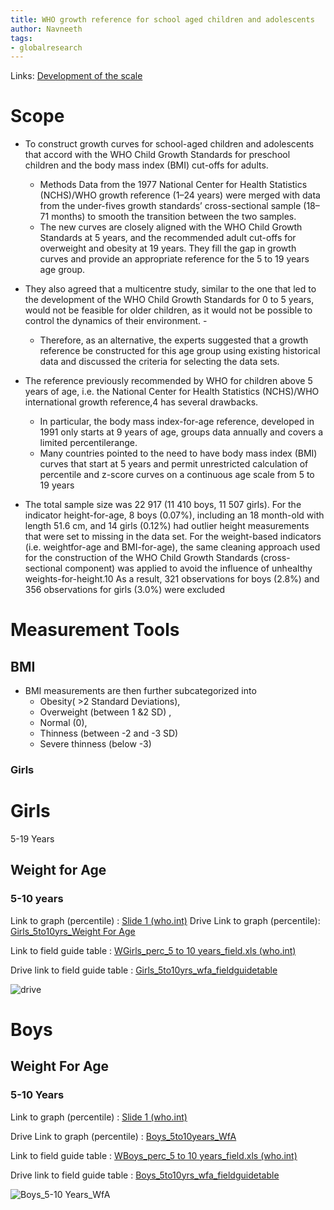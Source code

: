 ```yaml
---
title: WHO growth reference for school aged children and adolescents
author: Navneeth
tags: 
- globalresearch
---
```


Links: [Development of the scale](https://drive.google.com/file/d/1yyRKVH75k9ZyErCQ0A-_U07HrnOWmtJ0/view?usp=sharing)


# Scope
-  To construct growth curves for school-aged children and adolescents that accord with the WHO Child Growth Standards  for preschool children and the body mass index (BMI) cut-offs for adults. 
	- Methods Data from the 1977 National Center for Health Statistics (NCHS)/WHO growth reference (1–24 years) were merged  with data from the under-fives growth standards’ cross-sectional sample (18–71 months) to smooth the transition between the  two samples.
	- The new curves are closely aligned with the WHO Child Growth Standards at 5 years, and the recommended adult  cut-offs for overweight and obesity at 19 years. They fill the gap in growth curves and provide an appropriate reference for the 5 to 19 years age group.

- They also agreed  that a multicentre study, similar to the  one that led to the development of the  WHO Child Growth Standards for 0 to  5 years, would not be feasible for older  children, as it would not be possible to  control the dynamics of their environment. - 
	- Therefore, as an alternative, the experts suggested that a growth reference  be constructed for this age group using existing historical data and discussed the criteria for selecting the data sets.

- The reference previously recommended by WHO for children above 5  years of age, i.e. the National Center for  Health Statistics (NCHS)/WHO international growth reference,4 has several drawbacks.
	-  In particular, the body mass  index-for-age reference, developed in 1991 only starts at 9 years of age, groups data annually and covers a limited percentilerange.
	-  Many countries pointed to the need to have body mass  index (BMI) curves that start at 5 years  and permit unrestricted calculation of  percentile and z-score curves on a continuous age scale from 5 to 19 years

- The total sample size was 22 917  (11 410 boys, 11 507 girls). For the indicator height-for-age, 8 boys (0.07%),  including an 18 month-old with length  51.6 cm, and 14 girls (0.12%) had  outlier height measurements that were  set to missing in the data set. For the  weight-based indicators (i.e. weightfor-age and BMI-for-age), the same  cleaning approach used for the construction of the WHO Child Growth  Standards (cross-sectional component)  was applied to avoid the influence of unhealthy weights-for-height.10 As a  result, 321 observations for boys (2.8%)  and 356 observations for girls (3.0%)  were excluded
	


# Measurement Tools
## BMI

- BMI measurements are then further subcategorized into 
	- Obesity( >2 Standard Deviations), 
	- Overweight (between 1 &2 SD) ,
	-  Normal (0), 
	- Thinness (between -2 and -3 SD) 
	- Severe thinness (below -3)


### Girls



# Girls


5-19 Years



## Weight for Age 

### 5-10 years 

Link to graph (percentile) : [Slide 1 (who.int)](https://cdn.who.int/media/docs/default-source/child-growth/growth-reference-5-19-years/weight-for-age-(5-10-years)/cht-wfa-girls-perc-5-10years.pdf?sfvrsn=757939d1_4)
Drive Link to graph (percentile): [Girls_5to10yrs_Weight For Age](https://drive.google.com/file/d/1s3ywFQxxT3GNGrVjuKph7It9a_v80XU6/view?usp=sharing)

Link to field guide table : [WGirls_perc_5 to 10 years_field.xls (who.int)](https://cdn.who.int/media/docs/default-source/child-growth/growth-reference-5-19-years/weight-for-age-(5-10-years)/sft-wfa-girls-perc-5-10years.pdf?sfvrsn=3dd1f35b_4)

Drive link to field guide table : [Girls_5to10yrs_wfa_fieldguidetable](https://drive.google.com/file/d/1ZeY6azixcVx70HlFzsNpMgSc-vnW_HIx/view?usp=sharing)


![drive](https://drive.google.com/uc?id=1dXuWB8oRaIzS34c4MmHAfxdyH2_7QGwn)



# Boys
## Weight For Age
### 5-10 Years
Link to graph (percentile) : [Slide 1 (who.int)](https://cdn.who.int/media/docs/default-source/child-growth/growth-reference-5-19-years/weight-for-age-(5-10-years)/cht-wfa-boys-perc-5-10years.pdf?sfvrsn=d45317d3_4)

Drive Link to graph (percentile) : [Boys_5to10years_WfA](https://drive.google.com/file/d/1_TamizhkMyk57QJ3c6vb6ALWiRuCwNZC/view?usp=sharing)

Link to field guide table : [WBoys_perc_5 to 10 years_field.xls (who.int)](https://cdn.who.int/media/docs/default-source/child-growth/growth-reference-5-19-years/weight-for-age-(5-10-years)/sft-wfa-boys-perc-5-10years.pdf?sfvrsn=1615a450_4)

Drive link to field guide table : [Boys_5to10yrs_wfa_fieldguidetable](https://drive.google.com/file/d/1am9u8VdyneDVfFcxyXDDmJ7RANMeq-Uy/view?usp=sharing)

![Boys_5-10 Years_WfA](https://drive.google.com/uc?id=1EpBEDMi3i_GN_kr1cMs17JaAYSVsZqIR)